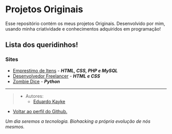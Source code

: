 # Projetos Originais
Esse repositório contém os meus projetos Originais. Desenvolvido por mim, usando minha criatividade e conhecimentos adquiridos em programação!


## Lista dos queridinhos!

### Sites

- [Emprestimo de Itens](https://github.com/EduardoKayke/Projeto_Emprestimo_de_Itens) - _**HTML, CSS, PHP e MySQL**_
- [Desenvolvedor Freelancer](https://github.com/EduardoKayke/Projeto_Desenvolvedor_Freelancer) - _**HTML e CSS**_
- [Zombie Dice](https://github.com/EduardoKayke/Projeto_Zombie_Dice) - _**Python**_

---

> - Autores: 
>   - [Eduardo Kayke](https://github.com/EduardoKayke "Perfil do Eduardo")

- [Voltar ao perfil do Github.](https://github.com/EduardoKayke "Perfil do Eduardo") 

_Um dia seremos a tecnologia. Biohacking a própria evolução de nós mesmos._
